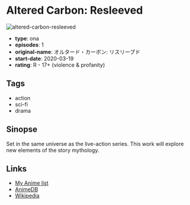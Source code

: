 # Altered Carbon: Resleeved

![altered-carbon-resleeved](https://cdn.myanimelist.net/images/anime/1879/106531.jpg)

-   **type**: ona
-   **episodes**: 1
-   **original-name**: オルタード・カーボン: リスリーブド
-   **start-date**: 2020-03-19
-   **rating**: R - 17+ (violence & profanity)

## Tags

-   action
-   sci-fi
-   drama

## Sinopse

Set in the same universe as the live-action series. This work will explore new elements of the story mythology.

## Links

-   [My Anime list](https://myanimelist.net/anime/40613/Altered_Carbon__Resleeved)
-   [AnimeDB](http://anidb.info/perl-bin/animedb.pl?show=anime&aid=14481)
-   [Wikipedia](https://en.wikipedia.org/wiki/Altered_Carbon_%28TV_series%29#Anime)
